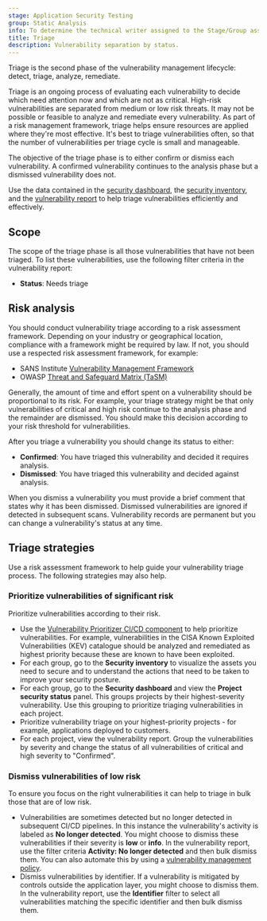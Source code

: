 ```yaml
---
stage: Application Security Testing
group: Static Analysis
info: To determine the technical writer assigned to the Stage/Group associated with this page, see https://handbook.gitlab.com/handbook/product/ux/technical-writing/#assignments
title: Triage
description: Vulnerability separation by status.
---
```


Triage is the second phase of the vulnerability management lifecycle: detect, triage, analyze,
remediate.

Triage is an ongoing process of evaluating each vulnerability to decide which need attention now and
which are not as critical. High-risk vulnerabilities are separated from medium or low risk threats.
It may not be possible or feasible to analyze and remediate every vulnerability. As part of a risk
management framework, triage helps ensure resources are applied where they're most effective. It's
best to triage vulnerabilities often, so that the number of vulnerabilities per triage cycle is
small and manageable.

The objective of the triage phase is to either confirm or dismiss each vulnerability. A confirmed
vulnerability continues to the analysis phase but a dismissed vulnerability does not.

Use the data contained in the [security dashboard](../security_dashboard/_index.md), the
[security inventory](../security_inventory/_index.md), and the
[vulnerability report](../vulnerability_report/_index.md) to help triage vulnerabilities efficiently
and effectively.

## Scope

The scope of the triage phase is all those vulnerabilities that have not been triaged. To list these
vulnerabilities, use the following filter criteria in the vulnerability report:

- **Status**: Needs triage

## Risk analysis

You should conduct vulnerability triage according to a risk assessment framework.
Depending on your industry or geographical location, compliance with a framework might be
required by law. If not, you should use a respected risk assessment framework, for example:

- SANS Institute [Vulnerability Management Framework](https://www.sans.org/blog/the-vulnerability-assessment-framework/)
- OWASP [Threat and Safeguard Matrix (TaSM)](https://owasp.org/www-project-threat-and-safeguard-matrix/)

Generally, the amount of time and effort spent on a vulnerability should be proportional to its
risk. For example, your triage strategy might be that only vulnerabilities of critical and high risk continue
to the analysis phase and the remainder are dismissed. You should make this decision according to your risk
threshold for vulnerabilities.

After you triage a vulnerability you should change its status to either:

- **Confirmed**: You have triaged this vulnerability and decided it requires analysis.
- **Dismissed**: You have triaged this vulnerability and decided against analysis.

When you dismiss a vulnerability you must provide a brief comment that states why it has been
dismissed. Dismissed vulnerabilities are ignored if detected in subsequent scans. Vulnerability
records are permanent but you can change a vulnerability's status at any time.

## Triage strategies

Use a risk assessment framework to help guide your vulnerability triage process. The following
strategies may also help.

### Prioritize vulnerabilities of significant risk

Prioritize vulnerabilities according to their risk.

- Use the [Vulnerability Prioritizer CI/CD component](../vulnerabilities/risk_assessment_data.md#vulnerability-prioritizer)
  to help prioritize vulnerabilities. For example, vulnerabilities in the CISA Known Exploited
  Vulnerabilities (KEV) catalogue should be analyzed and remediated as highest priority because
  these are known to have been exploited.
- For each group, go to the **Security inventory** to visualize the assets you need to secure and to understand
  the actions that need to be taken to improve your security posture.
- For each group, go to the **Security dashboard** and view the **Project security status** panel. This groups
  projects by their highest-severity vulnerability. Use this grouping to prioritize triaging
  vulnerabilities in each project.
- Prioritize vulnerability triage on your highest-priority projects - for example, applications
  deployed to customers.
- For each project, view the vulnerability report. Group the vulnerabilities by severity and change
  the status of all vulnerabilities of critical and high severity to "Confirmed".

### Dismiss vulnerabilities of low risk

To ensure you focus on the right vulnerabilities it can help to triage in bulk those that are of low
risk.

- Vulnerabilities are sometimes detected but no longer detected in subsequent CI/CD pipelines. In
  this instance the vulnerability's activity is labeled as **No longer detected**. You might choose to
  dismiss these vulnerabilities if their severity is **low** or **info**. In the
  vulnerability report, use the filter criteria **Activity: No longer detected** and then bulk dismiss
  them. You can also automate this by using a [vulnerability management policy](../policies/vulnerability_management_policy.md).
- Dismiss vulnerabilities by identifier. If a vulnerability is mitigated by controls outside the
  application layer, you might choose to dismiss them. In the vulnerability report, use the
  **Identifier** filter to select all vulnerabilities matching the specific identifier and then
  bulk dismiss them.
